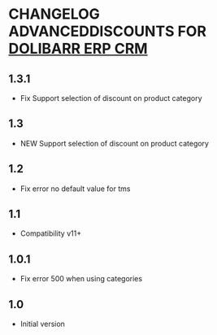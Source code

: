 # CHANGELOG ADVANCEDDISCOUNTS FOR <a href="https://www.dolibarr.org">DOLIBARR ERP CRM</a>

## 1.3.1

- Fix Support selection of discount on product category

## 1.3

- NEW Support selection of discount on product category

## 1.2

- Fix error no default value for tms

## 1.1

- Compatibility v11+

## 1.0.1

- Fix error 500 when using categories

## 1.0

- Initial version

